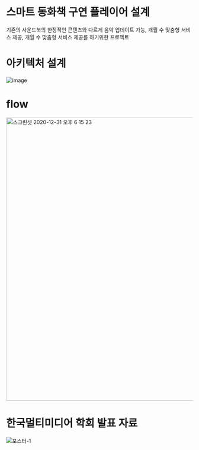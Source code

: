 # 스마트 동화책 구연 플레이어 설계
기존의 사운드북의 한정적인 콘텐츠와 다르게 
음악 업데이트 가능, 개월 수 맞춤형 서비스 제공, 개월 수 맞춤형 서비스 제공를 하기위한  프로젝트 

# 아키텍처 설계 
![image](https://user-images.githubusercontent.com/62785166/103403766-a7f49880-4b94-11eb-82a2-39edce085d90.png)



# flow
<img width="763" alt="스크린샷 2020-12-31 오후 6 15 23" src="https://user-images.githubusercontent.com/62785166/103403715-7a0f5400-4b94-11eb-8f55-b3d48fa358a3.png">


# 한국멀티미디어 학회 발표 자료 
![포스터-1](https://user-images.githubusercontent.com/62785166/103403851-f7d35f80-4b94-11eb-95a8-aced1e718b5b.jpg)
